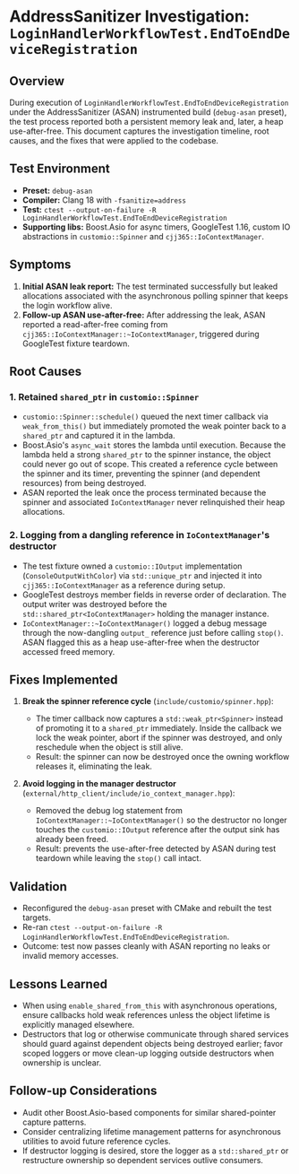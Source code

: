 # AddressSanitizer Investigation: `LoginHandlerWorkflowTest.EndToEndDeviceRegistration`

## Overview
During execution of `LoginHandlerWorkflowTest.EndToEndDeviceRegistration` under the AddressSanitizer (ASAN) instrumented build (`debug-asan` preset), the test process reported both a persistent memory leak and, later, a heap use-after-free. This document captures the investigation timeline, root causes, and the fixes that were applied to the codebase.

## Test Environment
- **Preset:** `debug-asan`
- **Compiler:** Clang 18 with `-fsanitize=address`
- **Test:** `ctest --output-on-failure -R LoginHandlerWorkflowTest.EndToEndDeviceRegistration`
- **Supporting libs:** Boost.Asio for async timers, GoogleTest 1.16, custom IO abstractions in `customio::Spinner` and `cjj365::IoContextManager`.

## Symptoms
1. **Initial ASAN leak report:** The test terminated successfully but leaked allocations associated with the asynchronous polling spinner that keeps the login workflow alive.
2. **Follow-up ASAN use-after-free:** After addressing the leak, ASAN reported a read-after-free coming from `cjj365::IoContextManager::~IoContextManager`, triggered during GoogleTest fixture teardown.

## Root Causes
### 1. Retained `shared_ptr` in `customio::Spinner`
- `customio::Spinner::schedule()` queued the next timer callback via `weak_from_this()` but immediately promoted the weak pointer back to a `shared_ptr` and captured it in the lambda.
- Boost.Asio's `async_wait` stores the lambda until execution. Because the lambda held a strong `shared_ptr` to the spinner instance, the object could never go out of scope. This created a reference cycle between the spinner and its timer, preventing the spinner (and dependent resources) from being destroyed.
- ASAN reported the leak once the process terminated because the spinner and associated `IoContextManager` never relinquished their heap allocations.

### 2. Logging from a dangling reference in `IoContextManager`'s destructor
- The test fixture owned a `customio::IOutput` implementation (`ConsoleOutputWithColor`) via `std::unique_ptr` and injected it into `cjj365::IoContextManager` as a reference during setup.
- GoogleTest destroys member fields in reverse order of declaration. The output writer was destroyed before the `std::shared_ptr<IoContextManager>` holding the manager instance.
- `IoContextManager::~IoContextManager()` logged a debug message through the now-dangling `output_` reference just before calling `stop()`. ASAN flagged this as a heap use-after-free when the destructor accessed freed memory.

## Fixes Implemented
1. **Break the spinner reference cycle** (`include/customio/spinner.hpp`):
   - The timer callback now captures a `std::weak_ptr<Spinner>` instead of promoting it to a `shared_ptr` immediately. Inside the callback we lock the weak pointer, abort if the spinner was destroyed, and only reschedule when the object is still alive.
   - Result: the spinner can now be destroyed once the owning workflow releases it, eliminating the leak.

2. **Avoid logging in the manager destructor** (`external/http_client/include/io_context_manager.hpp`):
   - Removed the debug log statement from `IoContextManager::~IoContextManager()` so the destructor no longer touches the `customio::IOutput` reference after the output sink has already been freed.
   - Result: prevents the use-after-free detected by ASAN during test teardown while leaving the `stop()` call intact.

## Validation
- Reconfigured the `debug-asan` preset with CMake and rebuilt the test targets.
- Re-ran `ctest --output-on-failure -R LoginHandlerWorkflowTest.EndToEndDeviceRegistration`.
- Outcome: test now passes cleanly with ASAN reporting no leaks or invalid memory accesses.

## Lessons Learned
- When using `enable_shared_from_this` with asynchronous operations, ensure callbacks hold weak references unless the object lifetime is explicitly managed elsewhere.
- Destructors that log or otherwise communicate through shared services should guard against dependent objects being destroyed earlier; favor scoped loggers or move clean-up logging outside destructors when ownership is unclear.

## Follow-up Considerations
- Audit other Boost.Asio-based components for similar shared-pointer capture patterns.
- Consider centralizing lifetime management patterns for asynchronous utilities to avoid future reference cycles.
- If destructor logging is desired, store the logger as a `std::shared_ptr` or restructure ownership so dependent services outlive consumers.
